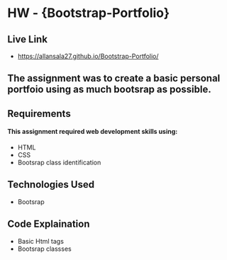 # HW - {Bootstrap-Portfolio}

## Live Link 
 - https://allansala27.github.io/Bootstrap-Portfolio/

## The assignment was to create a basic personal portfoio using as much bootsrap as possible.

## Requirements
#### This assignment required web development skills using:

- HTML
- CSS
- Bootsrap class identification

## Technologies Used
- Bootsrap

## Code Explaination
- Basic Html tags
- Bootsrap classses

